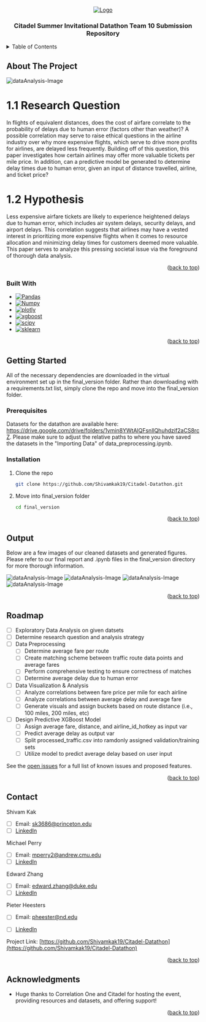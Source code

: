 <a name="readme-top"></a>


<!-- PROJECT LOGO -->
<br />
<div align="center">
  <a href="https://github.com/Shivamkak19/Citadel-Datathon">
    <img src="images/dataOpen.png" alt="Logo">
  </a>

<h3 align="center">Citadel Summer Invitational Datathon Team 10 Submission Repository</h3>

</div>

<!-- TABLE OF CONTENTS -->
<details>
  <summary>Table of Contents</summary>
  <ol>
    <li>
      <ul>
        <li><a href="#about-the-project">About the Project</a></li>
        <li><a href="#built-with">Built With</a></li>
      </ul>
    </li>
    <li>
      <a href="#getting-started">Getting Started</a>
      <ul>
        <li><a href="#prerequisites">Prerequisites</a></li>
        <li><a href="#installation">Installation</a></li>
      </ul>
    </li>
    <li><a href="#output">Output</a></li>
    <li><a href="#roadmap">Roadmap</a></li>
    <li><a href="#contact">Contact</a></li>
    <li><a href="#acknowledgments">Acknowledgments</a></li>
  </ol>
</details>

<!-- ABOUT THE PROJECT -->
## About The Project

![dataAnalysis-Image][product-screenshot]

# 1.1 Research Question
In flights of equivalent distances, does the cost of airfare correlate to the probability
of delays due to human error (factors other than weather)? A possible
correlation may serve to raise ethical questions in the airline industry over why
more expensive flights, which serve to drive more profits for airlines, are delayed
less frequently. Building off of this question, this paper investigates how certain
airlines may offer more valuable tickets per mile price. In addition, can a predictive
model be generated to determine delay times due to human error, given
an input of distance travelled, airline, and ticket price?

# 1.2 Hypothesis
Less expensive airfare tickets are likely to experience heightened delays due
to human error, which includes air system delays, security delays, and airport
delays. This correlation suggests that airlines may have a vested interest in
prioritizing more expensive flights when it comes to resource allocation and
minimizing delay times for customers deemed more valuable. This paper serves
to analyze this pressing societal issue via the foreground of thorough data analysis.

<p align="right">(<a href="#readme-top">back to top</a>)</p>


### Built With

* [![Pandas][pandas]][pandas-url]
* [![Numpy][numpy]][numpy-url]
* [![plotly][plotly]][plotly-url]
* [![xgboost][xgboost]][xgboost-url]
* [![scipy][scipy]][scipy-url]
* [![sklearn][sklearn]][sklearn-url]

<p align="right">(<a href="#readme-top">back to top</a>)</p>

<!-- GETTING STARTED -->
## Getting Started

All of the necessary dependencies are downloaded in the virtual environment set up in the final_version folder. Rather than downloading with a requirements.txt list, simply clone the repo and move into the final_version folder.

### Prerequisites

Datasets for the datathon are available here: https://drive.google.com/drive/folders/1ymin8YWtAlQFsnllQhuhdzif2aCS8rcZ.
Please make sure to adjust the relative paths to where you have saved the datasets in the "Importing Data" of data_preprocessing.ipynb.

### Installation

1. Clone the repo
   ```sh
   git clone https://github.com/Shivamkak19/Citadel-Datathon.git
   ```

2. Move into final_version folder  
   ```sh
   cd final_version
   ```

<p align="right">(<a href="#readme-top">back to top</a>)</p>

<!-- OUTPUT EXAMPLES -->
## Output

Below are a few images of our cleaned datasets and generated figures. Please refer to our final report and .ipynb files in the final_version directory for more thorough information.

![dataAnalysis-Image][product1]
![dataAnalysis-Image][product2]
![dataAnalysis-Image][product3]
![dataAnalysis-Image][product4]

<p align="right">(<a href="#readme-top">back to top</a>)</p>


<!-- ROADMAP -->
## Roadmap

- [ ] Exploratory Data Analysis on given datsets
- [ ] Determine research question and analysis strategy
- [ ] Data Preprocessing
    - [ ] Determine average fare per route
    - [ ] Create matching scheme between traffic route data points and average fares
    - [ ] Perform comprehensive testing to ensure correctness of matches
    - [ ] Determine average delay due to human error
- [ ] Data Visualization & Analysis
    - [ ] Analyze correlations between fare price per mile for each airline
    - [ ] Analyze correlations between average delay and average fare
    - [ ] Generate visuals and assign buckets based on route distance (i.e., 100 miles, 200 miles, etc)
- [ ] Design Predictive XGBoost Model
    - [ ] Assign average fare, distance, and airline_id_hotkey as input var
    - [ ] Predict average delay as output var
    - [ ] Split processed_traffic.csv into ramdonly assigned validation/training sets
    - [ ] Utilize model to predict average delay based on user input

See the [open issues](https://github.com/Shivamkak19/Citadel-Datathon/issues) for a full list of known issues and proposed features.

<p align="right">(<a href="#readme-top">back to top</a>)</p>


<!-- CONTACT -->
## Contact

Shivam Kak
  - [ ] Email: sk3686@princeton.edu 
  - [ ] [LinkedIn](https://www.linkedin.com/in/shivamkak/)

Michael Perry
  - [ ] Email: mperry2@andrew.cmu.edu
  - [ ] [LinkedIn](https://www.linkedin.com/in/michael-perry-325255180/)

Edward Zhang 
  - [ ] Email: edward.zhang@duke.edu
  - [ ] [LinkedIn](https://www.linkedin.com/in/ez246/)

Pieter Heesters 
  - [ ] Email: pheester@nd.edu
  - [ ] [LinkedIn](https://www.linkedin.com/in/pieter-heesters/)


Project Link: [https://github.com/Shivamkak19/Citadel-Datathon](https://github.com/Shivamkak19/Citadel-Datathon)

<p align="right">(<a href="#readme-top">back to top</a>)</p>

<!-- ACKNOWLEDGMENTS -->
## Acknowledgments

* []() Huge thanks to Correlation One and Citadel for hosting the event, providing resources and datasets, and offering support!

<p align="right">(<a href="#readme-top">back to top</a>)</p>

<!-- Links -->
[product-screenshot]: images/product1.png
[product1]: images/processedData.png
[product2]: images/AvgTicketPricePerMile.png
[product3]: images/DelayVsFare.png
[product4]: images/output.png

[pandas]: https://img.shields.io/badge/Pandas-e30487?style=for-the-badge&logo=pandas&logoColor=130654
[pandas-url]: https://pandas.pydata.org/

[numpy]: https://img.shields.io/badge/numpy-4dabcf?style=for-the-badge&logo=numpy&logoColor=white
[numpy-url]: https://numpy.org/

[plotly]: https://img.shields.io/badge/Plotly.Express-4787f5?style=for-the-badge&logo=plotly&logoColor=black
[plotly-url]: https://plotly.com/python/plotly-express/

[xgboost]: https://img.shields.io/badge/XGBOOST-22a038?style=for-the-badge
[xgboost-url]: https://xgboost.readthedocs.io/en/stable/

[scipy]: https://img.shields.io/badge/SciPy-023243?style=for-the-badge&logo=scipy&logoColor=0054a6
[scipy-url]: https://scipy.org/

[sklearn]: https://img.shields.io/badge/sklearn-ff9c34?style=for-the-badge&logo=scikitlearn&logoColor=3599cd
[sklearn-url]: https://scikit-learn.org/stable/


